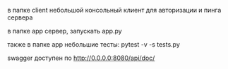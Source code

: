 в папке client небольшой консольный клиент для авторизации и пинга сервера

в папке app сервер, запускать app.py

также в папке app небольшие тесты: pytest -v -s tests.py

swagger доступен по http://0.0.0.0:8080/api/doc/

